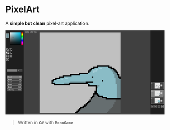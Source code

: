 # PixelArt

A **simple but clean** pixel-art application.

![demo screenshot](https://raw.githubusercontent.com/TobySalusky/PixelArt/main/Docs/Images/PixelArtDemo.PNG?raw=true)

> Written in **`C#`** with **`MonoGame`**